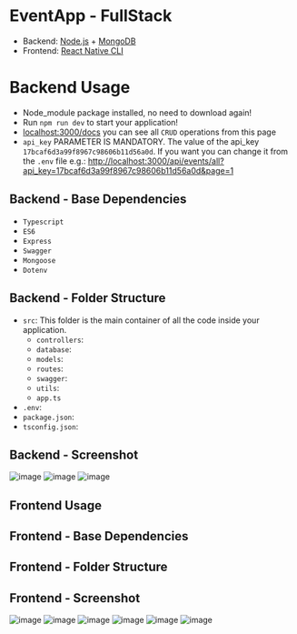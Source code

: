 # EventApp - FullStack
- Backend: [Node.js](https://nodejs.org) + [MongoDB](https://www.mongodb.com/)
- Frontend: [React Native CLI](https://reactnative.dev/)

# Backend Usage
- Node_module package installed, no need to download again!
- Run `npm run dev` to start your application!
- [localhost:3000/docs](https:/localhost:3000/docs) you can see all `CRUD` operations from this page
- `api_key` PARAMETER IS MANDATORY. The value of the api_key `17bcaf6d3a99f8967c98606b11d56a0d`. If you want you can change it from the `.env` file e.g.: [http://localhost:3000/api/events/all?api_key=17bcaf6d3a99f8967c98606b11d56a0d&page=1](http://localhost:3000/api/events/all?api_key=17bcaf6d3a99f8967c98606b11d56a0d&page=1)

## Backend - Base Dependencies
- `Typescript`
- `ES6`
- `Express`
- `Swagger`
- `Mongoose`
- `Dotenv`

## Backend - Folder Structure
- `src`: This folder is the main container of all the code inside your application.
  - `controllers`:
  - `database`:
  - `models`:
  - `routes`:
  - `swagger`:
  - `utils`:
  - `app.ts`
- `.env`:
- `package.json`:
- `tsconfig.json`:

## Backend - Screenshot
![image](https://github.com/furkannsenol/EventApp-FullStack/assets/36533867/d3dafbf1-bdf3-459d-8936-f69ef1b3a845)
![image](https://github.com/furkannsenol/EventApp-FullStack/assets/36533867/50cb03e6-da35-4762-b7c2-69d1c3bb8888)
![image](https://github.com/furkannsenol/EventApp-FullStack/assets/36533867/f3ccaf8b-90d5-45b7-a073-f34d2505770b)

## Frontend Usage

## Frontend - Base Dependencies

## Frontend - Folder Structure

## Frontend - Screenshot
![image](https://github.com/furkannsenol/EventApp-FullStack/assets/36533867/64c6b299-cc48-423e-bdea-c68b9ffca026)
![image](https://github.com/furkannsenol/EventApp-FullStack/assets/36533867/79024cc1-3805-409d-a21c-641cf683c68d)
![image](https://github.com/furkannsenol/EventApp-FullStack/assets/36533867/304ee3e6-ae5f-4816-b304-25ecc8f4c7a9)
![image](https://github.com/furkannsenol/EventApp-FullStack/assets/36533867/870bb288-8c27-4422-91c7-ccc8a2bb76bc)
![image](https://github.com/furkannsenol/EventApp-FullStack/assets/36533867/3296b8a4-dade-4416-9d3c-57bfd8daf65a)
![image](https://github.com/furkannsenol/EventApp-FullStack/assets/36533867/359fbc40-3f3d-4d6e-aadc-4bfa467cc0f7)



